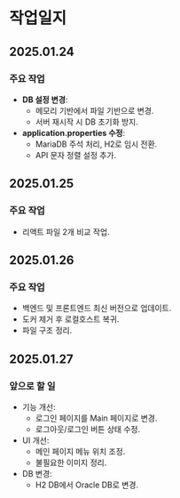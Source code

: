 # 작업일지

## 2025.01.24
### 주요 작업
- **DB 설정 변경**:
  - 메모리 기반에서 파일 기반으로 변경.
  - 서버 재시작 시 DB 초기화 방지.
- **application.properties 수정**:
  - MariaDB 주석 처리, H2로 임시 전환.
  - API 문자 정렬 설정 추가.

## 2025.01.25
### 주요 작업
- 리액트 파일 2개 비교 작업.

## 2025.01.26
### 주요 작업
- 백엔드 및 프론트엔드 최신 버전으로 업데이트.
- 도커 제거 후 로컬호스트 복귀.
- 파일 구조 정리.

## 2025.01.27
### 앞으로 할 일
- 기능 개선:
  - 로그인 페이지를 Main 페이지로 변경.
  - 로그아웃/로그인 버튼 상태 수정.
- UI 개선:
  - 메인 페이지 메뉴 위치 조정.
  - 불필요한 이미지 정리.
- DB 변경:
  - H2 DB에서 Oracle DB로 변경.
